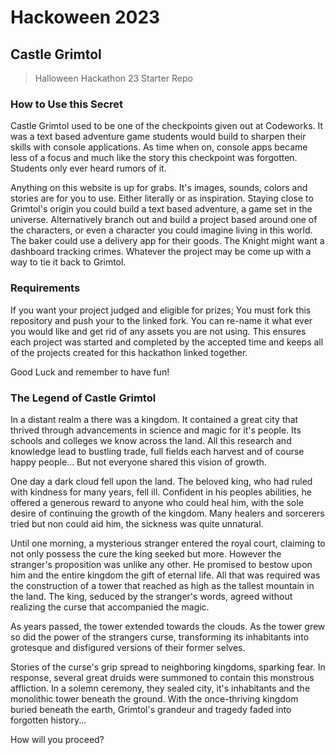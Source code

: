 # Hackoween 2023
## Castle Grimtol 

> Halloween Hackathon 23 Starter Repo

### How to Use this Secret

Castle Grimtol used to be one of the checkpoints given out at Codeworks. It was a text based adventure game students would build to sharpen their skills with console applications. As time when on, console apps became less of a focus and much like the story this checkpoint was forgotten. Students only ever heard rumors of it.

Anything on this website is up for grabs. It's images, sounds, colors and stories are for you to use. Either literally or as inspiration. Staying close to Grimtol's origin you could build a text based adventure, a game set in the universe. Alternatively branch out and build a project based around one of the characters, or even a character you could imagine living in this world. The baker could use a delivery app for their goods. The Knight might want a dashboard tracking crimes. Whatever the project may be come up with a way to tie it back to Grimtol.


### Requirements

If you want your project judged and eligible for prizes; You must fork this repository and push your to the linked fork. You can re-name it what ever you would like and get rid of any assets you are not using. This ensures each project was started and completed by the accepted time and keeps all of the projects created for this hackathon linked together.

Good Luck and remember to have fun!


### The Legend of Castle Grimtol

In a distant realm a there was a kingdom. It contained a great city that thrived through advancements in science and magic for it's people. Its schools and colleges we know across the land. All this research and knowledge lead to bustling trade, full fields each harvest and of course happy people... But not everyone shared this vision of growth.

One day a dark cloud fell upon the land. The beloved king, who had ruled with kindness for many years, fell ill. Confident in his peoples abilities, he offered a generous reward to anyone who could heal him, with the sole desire of continuing the growth of the kingdom. Many healers and sorcerers tried but non could aid him, the sickness was quite unnatural.

Until one morning, a mysterious stranger entered the royal court, claiming to not only possess the cure the king seeked but more. However the stranger's proposition was unlike any other. He promised to bestow upon him and the entire kingdom the gift of eternal life. All that was required was the construction of a tower that reached as high as the tallest mountain in the land. The king, seduced by the stranger's words, agreed without realizing the curse that accompanied the magic.

As years passed, the tower extended towards the clouds. As the tower grew so did the power of the strangers curse, transforming its inhabitants into grotesque and disfigured versions of their former selves.

Stories of the curse's grip spread to neighboring kingdoms, sparking fear. In response, several great druids were summoned to contain this monstrous affliction. In a solemn ceremony, they sealed city, it's inhabitants and the monolithic tower beneath the ground. With the once-thriving kingdom buried beneath the earth, Grimtol's grandeur and tragedy faded into forgotten history...

How will you proceed?
